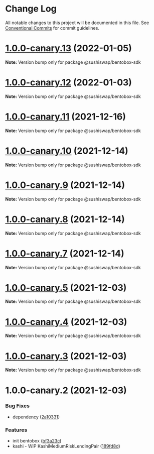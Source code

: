 # Change Log

All notable changes to this project will be documented in this file.
See [Conventional Commits](https://conventionalcommits.org) for commit guidelines.

# [1.0.0-canary.13](https://github.com/sushiswap/sdk/compare/@sushiswap/bentobox-sdk@1.0.0-canary.12...@sushiswap/bentobox-sdk@1.0.0-canary.13) (2022-01-05)

**Note:** Version bump only for package @sushiswap/bentobox-sdk





# [1.0.0-canary.12](https://github.com/sushiswap/sdk/compare/@sushiswap/bentobox-sdk@1.0.0-canary.11...@sushiswap/bentobox-sdk@1.0.0-canary.12) (2022-01-03)

**Note:** Version bump only for package @sushiswap/bentobox-sdk





# [1.0.0-canary.11](https://github.com/sushiswap/sdk/compare/@sushiswap/bentobox-sdk@1.0.0-canary.10...@sushiswap/bentobox-sdk@1.0.0-canary.11) (2021-12-16)

**Note:** Version bump only for package @sushiswap/bentobox-sdk





# [1.0.0-canary.10](https://github.com/sushiswap/sdk/compare/@sushiswap/bentobox-sdk@1.0.0-canary.9...@sushiswap/bentobox-sdk@1.0.0-canary.10) (2021-12-14)

**Note:** Version bump only for package @sushiswap/bentobox-sdk





# [1.0.0-canary.9](https://github.com/sushiswap/sdk/compare/@sushiswap/bentobox-sdk@1.0.0-canary.8...@sushiswap/bentobox-sdk@1.0.0-canary.9) (2021-12-14)

**Note:** Version bump only for package @sushiswap/bentobox-sdk





# [1.0.0-canary.8](https://github.com/sushiswap/sdk/compare/@sushiswap/bentobox-sdk@1.0.0-canary.7...@sushiswap/bentobox-sdk@1.0.0-canary.8) (2021-12-14)

**Note:** Version bump only for package @sushiswap/bentobox-sdk





# [1.0.0-canary.7](https://github.com/sushiswap/sdk/compare/@sushiswap/bentobox-sdk@1.0.0-canary.6...@sushiswap/bentobox-sdk@1.0.0-canary.7) (2021-12-14)

**Note:** Version bump only for package @sushiswap/bentobox-sdk





# [1.0.0-canary.5](https://github.com/sushiswap/sdk/compare/@sushiswap/bentobox-sdk@1.0.0-canary.2...@sushiswap/bentobox-sdk@1.0.0-canary.5) (2021-12-03)

**Note:** Version bump only for package @sushiswap/bentobox-sdk





# [1.0.0-canary.4](https://github.com/sushiswap/sdk/compare/@sushiswap/bentobox-sdk@1.0.0-canary.2...@sushiswap/bentobox-sdk@1.0.0-canary.4) (2021-12-03)

**Note:** Version bump only for package @sushiswap/bentobox-sdk





# [1.0.0-canary.3](https://github.com/sushiswap/sdk/compare/@sushiswap/bentobox-sdk@1.0.0-canary.2...@sushiswap/bentobox-sdk@1.0.0-canary.3) (2021-12-03)

**Note:** Version bump only for package @sushiswap/bentobox-sdk





# 1.0.0-canary.2 (2021-12-03)


### Bug Fixes

* dependency ([2a10331](https://github.com/sushiswap/sdk/commit/2a1033147f74bf9c3e87dd6cc67453da7810066e))


### Features

* init bentobox ([bf3a23c](https://github.com/sushiswap/sdk/commit/bf3a23c0c2c49dcf7674a623ea0d288fc50c9f0d))
* kashi - WIP KashiMediumRiskLendingPair ([189fd8d](https://github.com/sushiswap/sdk/commit/189fd8d1c8f5a346fae899becc031914011a6ecd))
